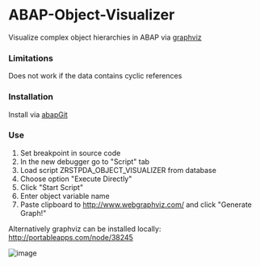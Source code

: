 # ABAP-Object-Visualizer

Visualize complex object hierarchies in ABAP via [graphviz](http://www.graphviz.org/)

### Limitations
Does not work if the data contains cyclic references

### Installation
Install via [abapGit](https://github.com/larshp/abapGit)

### Use
1. Set breakpoint in source code
2. In the new debugger go to "Script" tab
3. Load script ZRSTPDA_OBJECT_VISUALIZER from database
4. Choose option "Execute Directly"
5. Click "Start Script"
6. Enter object variable name
7. Paste clipboard to http://www.webgraphviz.com/ and click "Generate Graph!"

Alternatively graphviz can be installed locally: http://portableapps.com/node/38245

![image](https://cloud.githubusercontent.com/assets/5888506/9831830/9992cd50-5966-11e5-9ee5-383ad590a683.png)
